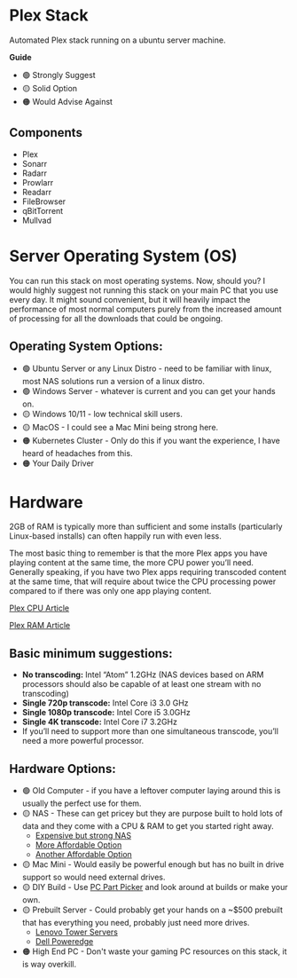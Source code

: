 # Plex Stack

Automated Plex stack running on a ubuntu server machine. 

**Guide** 

- 🟢 Strongly Suggest
- 🟡 Solid Option
- 🟠 Would Advise Against

## Components 

- Plex 
- Sonarr
- Radarr
- Prowlarr
- Readarr
- FileBrowser
- qBitTorrent
- Mullvad

# Server Operating System (OS)

You can run this stack on most operating systems. Now, should you? I would highly suggest not running this stack on your main PC that you use every day. It might sound convenient, but it will heavily impact the performance of most normal computers purely from the increased amount of processing for all the downloads that could be ongoing. 

## Operating System Options:

- 🟢 Ubuntu Server or any Linux Distro - need to be familiar with linux, most NAS solutions run a version of a linux distro.
- 🟢 Windows Server - whatever is current and you can get your hands on.
- 🟡 Windows 10/11 - low technical skill users.
- 🟡 MacOS - I could see a Mac Mini being strong here.
- 🟠 Kubernetes Cluster - Only do this if you want the experience, I have heard of headaches from this.
- 🟠 Your Daily Driver 

# Hardware

2GB of RAM is typically more than sufficient and some installs (particularly Linux-based installs) can often happily run with even less.

The most basic thing to remember is that the more Plex apps you have playing content at the same time, the more CPU power you’ll need. Generally speaking, if you have two Plex apps requiring transcoded content at the same time, that will require about twice the CPU processing power compared to if there was only one app playing content.

[Plex CPU Article](https://support.plex.tv/articles/201774043-what-kind-of-cpu-do-i-need-for-my-server/) 

[Plex RAM Article](https://support.plex.tv/articles/200375666-plex-media-server-requirements/#:~:text=In%20general%2C%20Plex%20Media%20Server,other%20things%20on%20the%20computer.)

## Basic minimum suggestions:

- **No transcoding:** Intel “Atom” 1.2GHz (NAS devices based on ARM processors should also be capable of at least one stream with no transcoding)
- **Single 720p transcode:** Intel Core i3 3.0 GHz
- **Single 1080p transcode:** Intel Core i5 3.0GHz
- **Single 4K transcode:** Intel Core i7 3.2GHz
- If you’ll need to support more than one simultaneous transcode, you’ll need a more powerful processor.

## Hardware Options:
- 🟢 Old Computer - if you have a leftover computer laying around this is usually the perfect use for them.
- 🟡 NAS - These can get pricey but they are purpose built to hold lots of data and they come with a CPU & RAM to get you started right away.
  - [Expensive but strong NAS](https://www.amazon.com/QNAP-TVS-672XT-Thunderbolt-10GbE-Slots/dp/B07JNLNHD1)
  - [More Affordable Option](https://www.amazon.com/TERRAMASTER-F2-223-2Bay-NAS-Storage/dp/B0BF4SWHQN/ref=sr_1_2?ascsubtag=wp-us-1367106051858228500-20&geniuslink=true&keywords=TerraMaster+F2-221+NAS&qid=1686596688&sr=8-2&ufe=app_do%3Aamzn1.fos.c3015c4a-46bb-44b9-81a4-dc28e6d374b3)
  - [Another Affordable Option](https://www.amazon.com/Asustor-AS5202T-Inspired-Attached-Dual-Core/dp/B07PW9DV56?tag=pcguide-best-nas-for-plex-20)
- 🟡 Mac Mini - Would easily be powerful enough but has no built in drive support so would need external drives.
- 🟡 DIY Build - Use [PC Part Picker](https://pcpartpicker.com/) and look around at builds or make your own.
- 🟡 Prebuilt Server - Could probably get your hands on a ~$500 prebuilt that has everything you need, probably just need more drives.
  - [Lenovo Tower Servers](https://www.lenovo.com/us/en/c/servers-storage/servers/towers/?orgRef=https%253A%252F%252Fwww.google.com%252F)
  - [Dell Poweredge](https://www.dell.com/en-us/shop/dell-poweredge-servers/sr/servers/tower?appliedRefinements=35986)
- 🟠 High End PC - Don't waste your gaming PC resources on this stack, it is way overkill.

